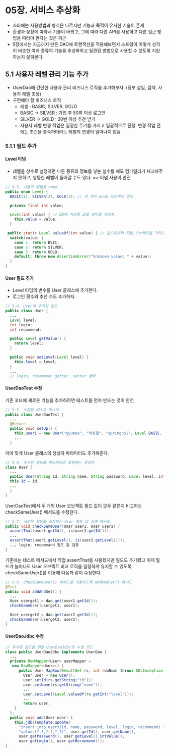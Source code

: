 # 05장. 서비스 추상화

- 자바에는 사용방법과 형식은 다르지만 기능과 목적이 유사한 기술이 존재
- 환경과 상황에 따라서 기술이 바뀌고, 그에 따라 다른 API를 사용하고 다른 접근 방법을 따라야 한다는 것은 피곤
- 5장에서는 지금까지 만든 DAO에 트랜잭션을 적용해보면서 스프링이 어떻게 성격이 비슷한 여러 종류의 기술을 추상화하고 일관된 방법으로 사용할 수 있도록 지원하는지 살펴본다.

## 5.1 사용자 레벨 관리 기능 추가
- UserDao에 간단한 사용자 관리 비즈니스 로직을 추가해보자. (정보 삽입, 검색, 사용자 레벨 조정)
- 구현해야 할 비즈니스 로직
  - 레벨 : BASIC, SILVER, GOLD
  - BASIC -> SILVER : 가입 후 50회 이상 로그인
  - SILVER -> GOLD : 30번 이상 추천 받기
  - 사용자 레벨 변경 작업은 일정한 주기를 가지고 일괄적으로 진행. 변경 작업 전에는 조건을 충족하더라도 레벨의 변경이 일어나지 않음
 
### 5.1.1 필드 추가

#### Level 이넘
- 레벨을 상수로 설정하면 다른 종류의 정보를 넣는 실수를 해도 컴파일러가 체크해주지 못하고, 엉뚱한 레벨이 들어갈 수도 있다.
  => 이넘 사용이 안전
```java
// 5-3. 사용자 레벨용 enum
public enum Level {
  BASIC(1), SILVER(2), GOLD(3); // 세 개의 enum 오브젝트 정의

  private final int value;

  Level(int value) { // DB에 저장할 값을 넣어줄 생성자
    this.value = value;
  }

 public static Level valueOf(int value) { // 값으로부터 타입 오브젝트를 가져오도록 만든 스태틱 메서드
  switch(value) {
    case 1: return BSIC;
    case 2: return SILVER;
    case 3: return GOLD;
    default: throw new AssertionError("Unknown value: " + value);
  }
}
```

#### User 필드 추가
- Level 타입의 변수를 User 클래스에 추가한다.
- 로그인 횟수와 추천 수도 추가하자.

```java
// 5-4. User에 추가된 필드
public class User {
  ...
  Level level;
  int login;
  int recommend;

  public Level getValue() {
    return level;
  }

  public void setLevel(Level level) {
    this.level = level;
  }
  ...
  // login, recommedn getter, setter 생략
```

#### UserDaoTest 수정
기존 코드에 새로운 기능을 추가하려면 테스트를 먼저 만드는 것이 안전

```java
// 5-5. 수정된 테스트 픽스처
public class UserDaoTest {
  ...
  @Before
  public void setUp() {
    this.user1 = new User("gyumee", "박성철", "springno1", Level.BASIC, 1, 0);
    ...
  }
```

이에 맞게 User 클래스의 생성자 파라미터도 추가해준다.

```java
// 5-6. 추가된 필드를 파라미터로 포함하는 생성자
class User {
  ...
  public User(String id, String name, String password, Level level, int login, int recommend) {
  this.id = id;
  ...
  }
}
```

UserDaoTest에서 두 개의 User 오브젝트 필드 값이 모두 같은지 비교하는 checkSameUser() 메서드를 수정한다.

```java
// 5-7. 새로운 필드를 포함하는 User 필드 값 검증 메서드
public void checkSameUser(User user1, User user2) {
  assertThat(user1.getId(), is(user2.getId()));
  ...
  assertThat(user1.getLevel(), is(user2.getLevel()));
  ... login, recommand 필드 값 검증
}
```
기존에는 테스트 메서드에서 직접 assertThat을 사용했지만 필드도 추가됐고 이제 필드가 늘어나도 User 오브젝트 비교 로직을 일정하게 유지할 수 있도록 checkSameUser()를 이용해 다음과 같이 수정한다.
```java
// 5-8. checkSameUser() 메서드를 사용하도록 addAndGet() 메서드
@Test
public void addAndGet() {
  ...
  User userget1 = dao.get(user1.getId());
  checkSameUser(userget1, user1);

  User userget2 = dao.get(user2.getId());
  checkSameUser(userget2, user2);
}
```

#### UserDaoJdbc 수정
```java
// 추가된 필드를 위한 UserDaoJdbc의 수정 코드
class public UserDaoJdbc implements UserDao {
  ...
  private RowMapper<User> userMapper =
   new RowMapper<User>() {
      public User MapRow(ResultSet rs, int rowNum) throws SQLException {
        User user = new User();
        user.setId(rs.getString("id"));
        user.setName(rs.getString("name"));
        ...
        user.setLevel(Level.valueOf(rs.getInt("level")));
        ...
        return user;
    }
  };
  public void add(User user) {
    this.jdbcTemplate.update(
      "insert into users(id, name, password, level, login, recommend) " +
      "values(?,?,?,?,?,?)", user.getId(), user.getName(),
      user.getPassword(), user.getLevel().intValue(),
      user.getLogin(), user.getRecoomend());
}
```

